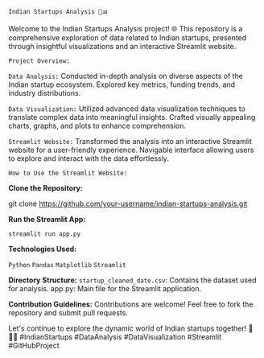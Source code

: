 `Indian Startups Analysis 🚀📊`


Welcome to the Indian Startups Analysis project! 🌐 This repository is a comprehensive exploration of data related to Indian startups, presented through insightful visualizations and an interactive Streamlit website.

`Project Overview:`

`Data Analysis:`
Conducted in-depth analysis on diverse aspects of the Indian startup ecosystem.
Explored key metrics, funding trends, and industry distributions.

`Data Visualization:`
Utilized advanced data visualization techniques to translate complex data into meaningful insights.
Crafted visually appealing charts, graphs, and plots to enhance comprehension.

`Streamlit Website:`
Transformed the analysis into an interactive Streamlit website for a user-friendly experience.
Navigable interface allowing users to explore and interact with the data effortlessly.

`How to Use the Streamlit Website:`

**Clone the Repository:**

git clone https://github.com/your-username/indian-startups-analysis.git

**Run the Streamlit App:**

`streamlit run app.py`

**Technologies Used:**

`Python`
`Pandas`
`Matplotlib`
`Streamlit`

**Directory Structure:**
`startup_cleaned_date.csv`: Contains the dataset used for analysis.
app.py: Main file for the Streamlit application.

**Contribution Guidelines:**
Contributions are welcome! Feel free to fork the repository and submit pull requests.

Let's continue to explore the dynamic world of Indian startups together! 🚀🇮🇳 #IndianStartups #DataAnalysis #DataVisualization #Streamlit #GitHubProject
